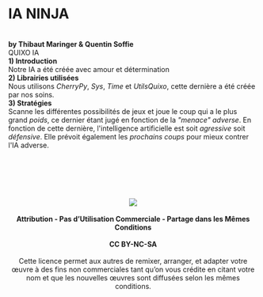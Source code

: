 # IA NINJA
<br/>**by Thibaut Maringer & Quentin Soffie**
<br/>QUIXO IA
<br/>**1) Introduction**
<br/>Notre IA a été créée avec amour et détermination
<br/>**2) Librairies utilisées**
<br/>Nous utilisons *CherryPy*, *Sys*, *Time* et *UtilsQuixo*, cette dernière a été créée par nos soins.
<br/>**3) Stratégies**
<br/>Scanne les différentes possibilités de jeux et joue le coup qui a le plus grand *poids*, ce dernier étant jugé en fonction de la *"menace" adverse*. En fonction de cette dernière, l'intelligence artificielle est soit *agressive* soit *défensive*. Elle prévoit également les *prochains coups* pour mieux contrer l'IA adverse.
<br/>
<br/>
<br/>
<br/>
<br/>
<br/><div align="center"><img src  =  "https://licensebuttons.net/l/by-nc-sa/3.0/88x31.png"></div>
<br/><div align="center">**Attribution - Pas d’Utilisation Commerciale - Partage dans les Mêmes Conditions**</div>
<br/><div align="center">**CC BY-NC-SA**</div>
<br/><div align="center">Cette licence permet aux autres de remixer, arranger, et adapter votre œuvre à des fins non commerciales tant qu’on vous crédite en citant votre nom et que les nouvelles œuvres sont diffusées selon les mêmes conditions.</div>